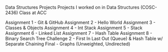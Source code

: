 Data Structures Projects
Projects I worked on in Data Structures (COSC-2436) Class at ACC

Assignment 1 - Git & GitHub
Assignment 2 - Hello World
Assignment 3 - Classes & Objects
Assignment 4 - Int Stack
Assignment 5 - Stack
Assignment 6 - Linked List
Assignment 7 - Hash Table
Assignment 8 - Binary Search Tree
Challenge 2 - First In Last Out (Queue) & Hash Table w/ Separate Chaining
Final - Graphs (Unweighted, Undirected)
